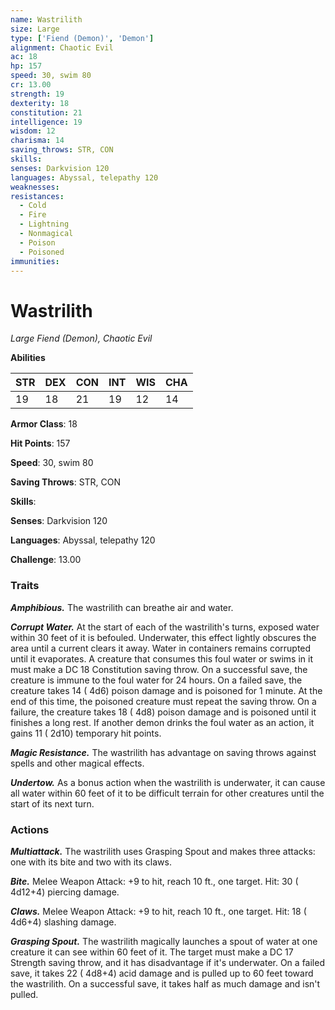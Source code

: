 ```yaml
---
name: Wastrilith
size: Large
type: ['Fiend (Demon)', 'Demon']
alignment: Chaotic Evil
ac: 18
hp: 157
speed: 30, swim 80
cr: 13.00
strength: 19
dexterity: 18
constitution: 21
intelligence: 19
wisdom: 12
charisma: 14
saving_throws: STR, CON
skills: 
senses: Darkvision 120
languages: Abyssal, telepathy 120
weaknesses:
resistances:
  - Cold
  - Fire
  - Lightning
  - Nonmagical
  - Poison
  - Poisoned
immunities:
---
```


# Wastrilith

*Large Fiend (Demon), Chaotic Evil*

**Abilities**

| STR | DEX | CON | INT | WIS | CHA |
| --- | --- | --- | --- | --- | --- |
| 19 | 18 | 21 | 19 | 12 | 14 |

**Armor Class**: 18

**Hit Points**: 157

**Speed**: 30, swim 80

**Saving Throws**: STR, CON

**Skills**: 

**Senses**: Darkvision 120

**Languages**: Abyssal, telepathy 120

**Challenge**: 13.00


### Traits
***Amphibious.*** The wastrilith can breathe air and water.

***Corrupt Water.*** At the start of each of the wastrilith's turns, exposed water within 30 feet of it is befouled. Underwater, this effect lightly obscures the area until a current clears it away. Water in containers remains corrupted until it evaporates. A creature that consumes this foul water or swims in it must make a DC 18 Constitution saving throw. On a successful save, the creature is immune to the foul water for 24 hours. On a failed save, the creature takes 14 ( 4d6) poison damage and is poisoned for 1 minute. At the end of this time, the poisoned creature must repeat the saving throw. On a failure, the creature takes 18 ( 4d8) poison damage and is poisoned until it finishes a long rest. If another demon drinks the foul water as an action, it gains 11 ( 2d10) temporary hit points.

***Magic Resistance.*** The wastrilith has advantage on saving throws against spells and other magical effects.

***Undertow.*** As a bonus action when the wastrilith is underwater, it can cause all water within 60 feet of it to be difficult terrain for other creatures until the start of its next turn.


### Actions
***Multiattack.*** The wastrilith uses Grasping Spout and makes three attacks: one with its bite and two with its claws.

***Bite.*** Melee Weapon Attack:  +9 to hit, reach 10 ft., one target. Hit: 30 ( 4d12+4) piercing damage.

***Claws.*** Melee Weapon Attack:  +9 to hit, reach 10 ft., one target. Hit: 18 ( 4d6+4) slashing damage.

***Grasping Spout.*** The wastrilith magically launches a spout of water at one creature it can see within 60 feet of it. The target must make a DC 17 Strength saving throw, and it has disadvantage if it's underwater. On a failed save, it takes 22 ( 4d8+4) acid damage and is pulled up to 60 feet toward the wastrilith. On a successful save, it takes half as much damage and isn't pulled.

